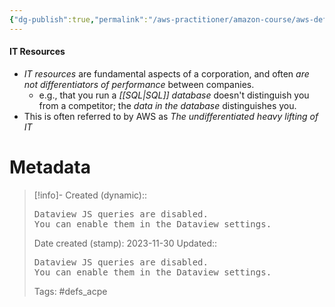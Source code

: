 ```yaml
---
{"dg-publish":true,"permalink":"/aws-practitioner/amazon-course/aws-definitions/it-resources/","noteIcon":""}
---
```


#### IT Resources
- *IT resources* are fundamental aspects of a corporation, and often *are not differentiators of performance* between companies.
	- e.g., that you run a *[[SQL\|SQL]] database* doesn't distinguish you from a competitor; the *data in the database* distinguishes you.
- This is often referred to by AWS as *The undifferentiated heavy lifting of IT*








# Metadata

> [!info]- Created (dynamic):: <pre class="dataview dataview-error">Dataview JS queries are disabled. You can enable them in the Dataview settings.</pre>
> Date created (stamp): 2023-11-30
> Updated:: <pre class="dataview dataview-error">Dataview JS queries are disabled. You can enable them in the Dataview settings.</pre>
> Tags: #defs_acpe 
